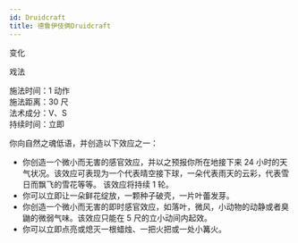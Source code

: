 ```yaml
---
id: Druidcraft
title: 德鲁伊伎俩Druidcraft
---
```


变化

戏法

施法时间：1 动作  
施法距离：30 尺  
法术成分：V、S  
持续时间：立即

你向自然之魂低语，并创造以下效应之一：

- 你创造一个微小而无害的感官效应，并以之预报你所在地接下来 24 小时的天气状况。该效应可表现为一个代表晴空接下球，一朵代表雨天的云彩，代表雪日而飘飞的雪花等等。
  该效应将持续 1 轮。
- 你可以立即让一朵鲜花绽放，一颗种子破壳，一片叶蕾发芽。
- 你创造一个微小而无害的即时感官效应，如落叶，微风，小动物的动静或者臭鼬的微弱气味。该效应只能在 5 尺的立小动间内起效。
- 你可以立即点亮或熄灭一根蜡烛、一把火把或一处小篝火。

